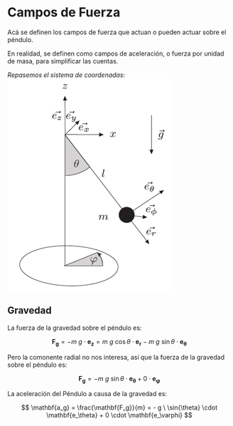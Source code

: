 # Campos de Fuerza

Acá se definen los campos de fuerza que actuan o pueden actuar sobre el péndulo.

En realidad, se definen como campos de aceleración, o fuerza por unidad de masa, para simplificar las cuentas.

*Repasemos el sistema de coordenadas:*
![sistema de coordenadas](../../figures/coordenadas.png)

## Gravedad

La fuerza de la gravedad sobre el péndulo es:

$$
\mathbf{F_g}
= -m \ g \cdot \mathbf{e_z}
= m \ g \ \cos{\theta} \cdot \mathbf{e_r} -m \ g \ \sin{\theta} \cdot \mathbf{e_\theta}
$$

Pero la comonente radial no nos interesa, así que la fuerza de la gravedad sobre el péndulo es:

$$
\mathbf{F_g}
= -m \ g \ \sin{\theta} \cdot \mathbf{e_\theta} + 0 \cdot \mathbf{e_\varphi}
$$

La aceleración del Péndulo a causa de la gravedad es:

$$
\mathbf{a_g} = \frac{\mathbf{F_g}}{m}
= - g \ \sin{\theta} \cdot \mathbf{e_\theta} + 0 \cdot \mathbf{e_\varphi}
$$